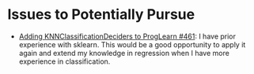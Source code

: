 # Issues to Potentially Pursue
- [Adding KNNClassificationDeciders to ProgLearn #461](https://github.com/neurodata/ProgLearn/issues/461): I have prior experience with sklearn. This would be a good opportunity to apply it again and extend my knowledge in regression when I have more experience in classification.
